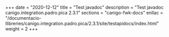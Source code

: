+++
date        = "2020-12-12"
title       = "Test javadoc"
description = "Test javadoc canigo.integration.padro.pica 2.3.1"
sections    = "canigo-fwk-docs"
enllac		= "/documentacio-llibreries/canigo.integration.padro.pica/2.3.1/site/testapidocs/index.html"
weight		= 2
+++
